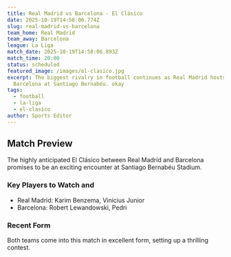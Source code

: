 ```yaml
---
title: Real Madrid vs Barcelona - El Clásico
date: 2025-10-19T14:58:06.774Z
slug: real-madrid-vs-barcelona
team_home: Real Madrid
team_away: Barcelona
league: La Liga
match_date: 2025-10-19T14:58:06.893Z
match_time: 20:00
status: scheduled
featured_image: /images/el-clasico.jpg
excerpt: The biggest rivalry in football continues as Real Madrid hosts
  Barcelona at Santiago Bernabéu. okay
tags:
  - football
  - la-liga
  - el-clasico
author: Sports Editor
---
```

## Match Preview

The highly anticipated El Clásico between Real Madrid and Barcelona promises to be an exciting encounter at Santiago Bernabéu Stadium.

### Key Players to Watch and

* Real Madrid: Karim Benzema, Vinicius Junior
* Barcelona: Robert Lewandowski, Pedri

### Recent Form

Both teams come into this match in excellent form, setting up a thrilling contest.